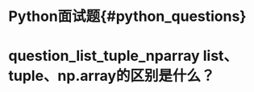 Python面试题{#python_questions}
==============================

# question_list_tuple_nparray list、tuple、np.array的区别是什么？